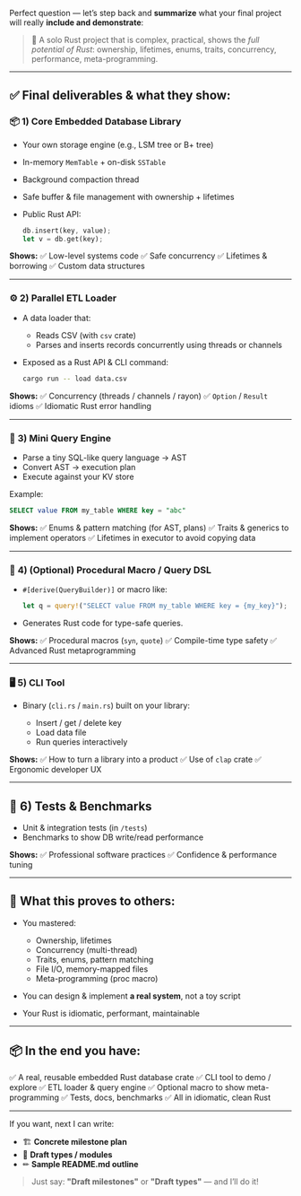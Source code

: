 Perfect question — let’s step back and **summarize** what your final project will really **include and demonstrate**:

> 🦀 A solo Rust project that is complex, practical, shows the *full potential of Rust*: ownership, lifetimes, enums, traits, concurrency, performance, meta-programming.

---

## ✅ **Final deliverables & what they show:**

### 📦 **1) Core Embedded Database Library**

* Your own storage engine (e.g., LSM tree or B+ tree)
* In-memory `MemTable` + on-disk `SSTable`
* Background compaction thread
* Safe buffer & file management with ownership + lifetimes
* Public Rust API:

  ```rust
  db.insert(key, value);
  let v = db.get(key);
  ```

**Shows:**
✅ Low-level systems code
✅ Safe concurrency
✅ Lifetimes & borrowing
✅ Custom data structures

---

### ⚙ **2) Parallel ETL Loader**

* A data loader that:

  * Reads CSV (with `csv` crate)
  * Parses and inserts records concurrently using threads or channels
* Exposed as a Rust API & CLI command:

  ```bash
  cargo run -- load data.csv
  ```

**Shows:**
✅ Concurrency (threads / channels / rayon)
✅ `Option` / `Result` idioms
✅ Idiomatic Rust error handling

---

### 🧪 **3) Mini Query Engine**

* Parse a tiny SQL-like query language → AST
* Convert AST → execution plan
* Execute against your KV store

Example:

```sql
SELECT value FROM my_table WHERE key = "abc"
```

**Shows:**
✅ Enums & pattern matching (for AST, plans)
✅ Traits & generics to implement operators
✅ Lifetimes in executor to avoid copying data

---

### 🧰 **4) (Optional) Procedural Macro / Query DSL**

* `#[derive(QueryBuilder)]` or macro like:

  ```rust
  let q = query!("SELECT value FROM my_table WHERE key = {my_key}");
  ```
* Generates Rust code for type-safe queries.

**Shows:**
✅ Procedural macros (`syn`, `quote`)
✅ Compile-time type safety
✅ Advanced Rust metaprogramming

---

### 🖥 **5) CLI Tool**

* Binary (`cli.rs` / `main.rs`) built on your library:

  * Insert / get / delete key
  * Load data file
  * Run queries interactively

**Shows:**
✅ How to turn a library into a product
✅ Use of `clap` crate
✅ Ergonomic developer UX

---

## 🧪 **6) Tests & Benchmarks**

* Unit & integration tests (in `/tests`)
* Benchmarks to show DB write/read performance

**Shows:**
✅ Professional software practices
✅ Confidence & performance tuning

---

## 🧠 **What this proves to others:**

* You mastered:

  * Ownership, lifetimes
  * Concurrency (multi-thread)
  * Traits, enums, pattern matching
  * File I/O, memory-mapped files
  * Meta-programming (proc macro)
* You can design & implement **a real system**, not a toy script
* Your Rust is idiomatic, performant, maintainable

---

## 📦 **In the end you have:**

✅ A real, reusable embedded Rust database crate
✅ CLI tool to demo / explore
✅ ETL loader & query engine
✅ Optional macro to show meta-programming
✅ Tests, docs, benchmarks
✅ All in idiomatic, clean Rust

---

If you want, next I can write:

* 🏗 **Concrete milestone plan**
* 🧬 **Draft types / modules**
* ✏ **Sample README.md outline**

> Just say: **"Draft milestones"** or **"Draft types"** — and I’ll do it!
